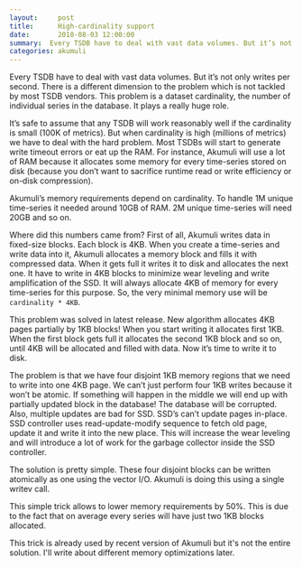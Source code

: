 ```yaml
---
layout:     post
title:      High-cardinality support
date:       2018-08-03 12:00:00
summary:  Every TSDB have to deal with vast data volumes. But it’s not only writes per second. There is a different dimension to the problem which is not tackled by most TSDB vendors. This problem is a dataset cardinality, the number of...
categories: akumuli
---
```


Every TSDB have to deal with vast data volumes. But it’s not only writes per second. 
There is a different dimension to the problem which is not tackled by most TSDB vendors. 
This problem is a dataset cardinality, the number of individual series in the database. It plays a really huge role.

It’s safe to assume that any TSDB will work reasonably well if the cardinality is small (100K of metrics). But when cardinality is high (millions of metrics) we have to deal with the hard problem. Most TSDBs will start to generate write timeout errors or eat up the RAM. For instance, Akumuli will use a lot of RAM because it allocates some memory for every time-series stored on disk (because you don’t want to sacrifice runtime read or write efficiency or on-disk compression).

Akumuli’s memory requirements depend on cardinality. To handle 1M unique time-series it needed around 10GB of RAM. 2M unique time-series will need 20GB and so on. 

Where did this numbers came from? First of all, Akumuli writes data in fixed-size blocks. Each block is 4KB. When you create a time-series and write data into it, Akumuli allocates a memory block and fills it with compressed data. When it gets full it writes it to disk and allocates the next one. It have to write in 4KB blocks to minimize wear leveling and write amplification of the SSD. It will always allocate 4KB of memory for every time-series for this purpose. So, the very minimal memory use will be `cardinality * 4KB`.

This problem was solved in latest release. New algorithm allocates 4KB pages partially by 1KB blocks! When you start writing it allocates first 1KB. When the first block gets full it allocates the second 1KB block and so on, until 4KB will be allocated and filled with data. Now it’s time to write it to disk.

The problem is that we have four disjoint 1KB memory regions that we need to write into one 4KB page. We can’t just perform four 1KB writes because it won’t be atomic. If something will happen in the middle we will end up with partially updated block in the database! The database will be corrupted. Also, multiple updates are bad for SSD. SSD’s can’t update pages in-place. SSD controller uses read-update-modify sequence to fetch old page, update it and write it into the new place. This will increase the wear leveling and will introduce a lot of work for the garbage collector inside the SSD controller.

The solution is pretty simple. These four disjoint blocks can be written atomically as one using the vector I/O. Akumuli is doing this using a single writev call.

This simple trick allows to lower memory requirements by 50%. This is due to the fact that on average every series will have just two 1KB blocks allocated.

This trick is already used by recent version of Akumuli but it's not the entire solution. I'll write about different memory optimizations later.
